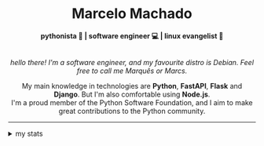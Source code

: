<h1 align="center"> Marcelo Machado </h1>
    
<div align="center">
<b>pythonista 🐍 | software engineer 💻 | linux evangelist 🐧</b>
<br>
<br>

<i>hello there! I'm a software engineer, and my favourite distro is Debian. Feel free to call me Marquês or Marcs.</i>

<p>

My main knowledge in technologies are **Python**, **FastAPI**, **Flask** and **Django**. But I'm also comfortable using **Node.js**. <br/>
I'm a proud member of the Python Software Foundation, and I aim to make great contributions to the Python community.
</p>

</div>

---

<details closed>    
<summary>my stats</summary>

<!--START_SECTION:waka-->
**I'm a Night 🦉** 

```text
🌞 Morning    20 commits     ██░░░░░░░░░░░░░░░░░░░░░░░   7.91% 
🌆 Daytime    96 commits     █████████░░░░░░░░░░░░░░░░   37.94% 
🌃 Evening    121 commits    ████████████░░░░░░░░░░░░░   47.83% 
🌙 Night      16 commits     █░░░░░░░░░░░░░░░░░░░░░░░░   6.32%

```


📊 **This Week I Spent My Time On** 

```text
⌚︎ Time Zone: America/Sao_Paulo

💬 Programming Languages: 
Python                   14 hrs 35 mins      ████████████████░░░░░░░░░   64.89% 
Emacs Lisp               3 hrs 27 mins       ███░░░░░░░░░░░░░░░░░░░░░░   15.38% 
HTML                     2 hrs 54 mins       ███░░░░░░░░░░░░░░░░░░░░░░   12.91% 
CSS                      34 mins             ░░░░░░░░░░░░░░░░░░░░░░░░░   2.55% 
TOML                     23 mins             ░░░░░░░░░░░░░░░░░░░░░░░░░   1.77%

🔥 Editors: 
VS Code                  16 hrs 47 mins      ██████████████████░░░░░░░   74.68% 
Emacs                    5 hrs 14 mins       █████░░░░░░░░░░░░░░░░░░░░   23.31% 
Unknown Editor           27 mins             ░░░░░░░░░░░░░░░░░░░░░░░░░   2.01%

💻 Operating System: 
Windows                  15 hrs 52 mins      █████████████████░░░░░░░░   70.58% 
Linux                    6 hrs 37 mins       ███████░░░░░░░░░░░░░░░░░░   29.42%

```


 Last Updated on 14/04/2024
<!--END_SECTION:waka-->

<!-- <div>
        <a target="_blank" rel="noopener noreferrer" href="https://github.com/mmaachado?tab=repositories"><img src="https://github-readme-stats.vercel.app/api/top-langs/?username=mmaachado&hide=html,css,swift,ruby&langs_count=6&hide_border=true&layout=compact&show_icons=true&line_height=10&theme=transparent&title_color=4a86d1&custom_title=favourite%20languages"
       alt="most used languages" align="right"></a>
     <a target="_blank" rel="noopener noreferrer" href="https://wakatime.com/@mmachado"><img width="400rem" src="https://github-readme-stats.vercel.app/api/wakatime?username=mmachado&theme=transparent&hide_border=true&hide=markdown,html,css,text,other,yaml,json,prolog,dart,docker,xml,gitconfig,TSQL&hide_title=true&line_height=50&langs_count=4&layout=default" alt="wakatime stats" align="left" /></a> 
        

</div>

 <img src="https://raw.githubusercontent.com/MicaelliMedeiros/micaellimedeiros/master/image/computer-illustration.png" min-width="400px" max-width="400px" width="400px" align="right" alt="computer-illustration.png"> -->
<!-- [![Buy me a coffee](https://img.shields.io/badge/Buy%20Me%20a%20Coffee-ffdd00?style=for-the-badge&logo=buy-me-a-coffee&logoColor=black)](https://www.buymeacoffee.com/anticodingclub) -->

</details>
